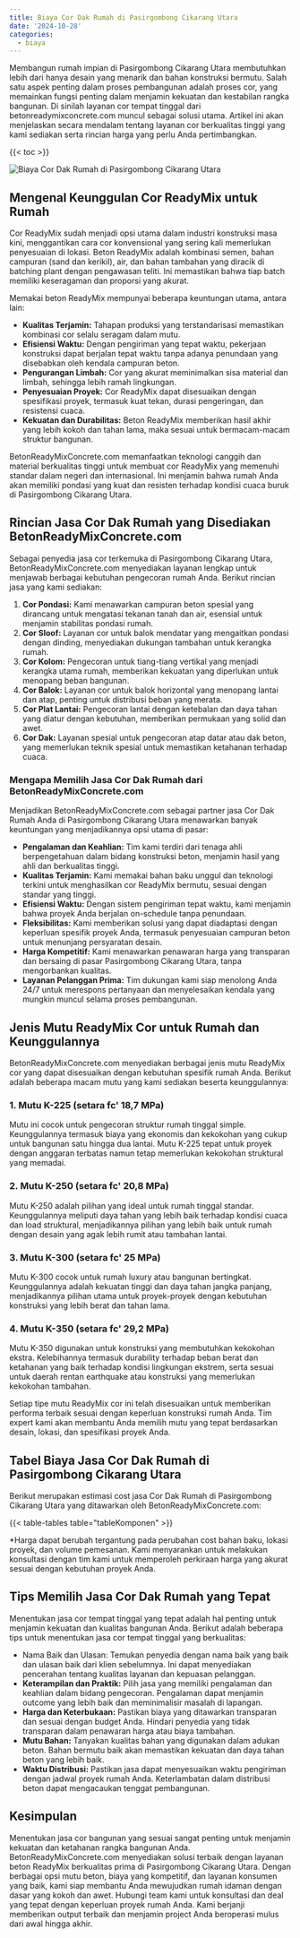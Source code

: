 ```yaml
---
title: Biaya Cor Dak Rumah di Pasirgombong Cikarang Utara
date: '2024-10-28'
categories:
  - biaya
---
```


Membangun rumah impian di Pasirgombong Cikarang Utara membutuhkan lebih dari hanya desain yang menarik dan bahan konstruksi bermutu. Salah satu aspek penting dalam proses pembangunan adalah proses cor, yang memainkan fungsi penting dalam menjamin kekuatan dan kestabilan rangka bangunan. Di sinilah layanan cor tempat tinggal dari betonreadymixconcrete.com muncul sebagai solusi utama. Artikel ini akan menjelaskan secara mendalam tentang layanan cor berkualitas tinggi yang kami sediakan serta rincian harga yang perlu Anda pertimbangkan.

{{< toc >}}

![Biaya Cor Dak Rumah di Pasirgombong Cikarang Utara](https://betoncor8.github.io/cor/harga-beton-readymix-concrete%20(35).png)

## Mengenal Keunggulan Cor ReadyMix untuk Rumah

Cor ReadyMix sudah menjadi opsi utama dalam industri konstruksi masa kini, menggantikan cara cor konvensional yang sering kali memerlukan penyesuaian di lokasi. Beton ReadyMix adalah kombinasi semen, bahan campuran (sand dan kerikil), air, dan bahan tambahan yang diracik di batching plant dengan pengawasan teliti. Ini memastikan bahwa tiap batch memiliki keseragaman dan proporsi yang akurat.

Memakai beton ReadyMix mempunyai beberapa keuntungan utama, antara lain:

- **Kualitas Terjamin:** Tahapan produksi yang terstandarisasi memastikan kombinasi cor selalu seragam dalam mutu.
- **Efisiensi Waktu:** Dengan pengiriman yang tepat waktu, pekerjaan konstruksi dapat berjalan tepat waktu tanpa adanya penundaan yang disebabkan oleh kendala campuran beton.
- **Pengurangan Limbah:** Cor yang akurat meminimalkan sisa material dan limbah, sehingga lebih ramah lingkungan.
- **Penyesuaian Proyek:** Cor ReadyMix dapat disesuaikan dengan spesifikasi proyek, termasuk kuat tekan, durasi pengeringan, dan resistensi cuaca.
- **Kekuatan dan Durabilitas:** Beton ReadyMix memberikan hasil akhir yang lebih kokoh dan tahan lama, maka sesuai untuk bermacam-macam struktur bangunan.

BetonReadyMixConcrete.com memanfaatkan teknologi canggih dan material berkualitas tinggi untuk membuat cor ReadyMix yang memenuhi standar dalam negeri dan internasional. Ini menjamin bahwa rumah Anda akan memiliki pondasi yang kuat dan resisten terhadap kondisi cuaca buruk di Pasirgombong Cikarang Utara.

## Rincian Jasa Cor Dak Rumah yang Disediakan BetonReadyMixConcrete.com

Sebagai penyedia jasa cor terkemuka di Pasirgombong Cikarang Utara, BetonReadyMixConcrete.com menyediakan layanan lengkap untuk menjawab berbagai kebutuhan pengecoran rumah Anda. Berikut rincian jasa yang kami sediakan:

1. **Cor Pondasi:** Kami menawarkan campuran beton spesial yang dirancang untuk mengatasi tekanan tanah dan air, esensial untuk menjamin stabilitas pondasi rumah.
2. **Cor Sloof:** Layanan cor untuk balok mendatar yang mengaitkan pondasi dengan dinding, menyediakan dukungan tambahan untuk kerangka rumah.
3. **Cor Kolom:** Pengecoran untuk tiang-tiang vertikal yang menjadi kerangka utama rumah, memberikan kekuatan yang diperlukan untuk menopang beban bangunan.
4. **Cor Balok:** Layanan cor untuk balok horizontal yang menopang lantai dan atap, penting untuk distribusi beban yang merata.
5. **Cor Plat Lantai:** Pengecoran lantai dengan ketebalan dan daya tahan yang diatur dengan kebutuhan, memberikan permukaan yang solid dan awet.
6. **Cor Dak:** Layanan spesial untuk pengecoran atap datar atau dak beton, yang memerlukan teknik spesial untuk memastikan ketahanan terhadap cuaca.

### Mengapa Memilih Jasa Cor Dak Rumah dari BetonReadyMixConcrete.com

Menjadikan BetonReadyMixConcrete.com sebagai partner jasa Cor Dak Rumah Anda di Pasirgombong Cikarang Utara menawarkan banyak keuntungan yang menjadikannya opsi utama di pasar:

- **Pengalaman dan Keahlian:** Tim kami terdiri dari tenaga ahli berpengetahuan dalam bidang konstruksi beton, menjamin hasil yang ahli dan berkualitas tinggi.
- **Kualitas Terjamin:** Kami memakai bahan baku unggul dan teknologi terkini untuk menghasilkan cor ReadyMix bermutu, sesuai dengan standar yang tinggi.
- **Efisiensi Waktu:** Dengan sistem pengiriman tepat waktu, kami menjamin bahwa proyek Anda berjalan on-schedule tanpa penundaan.
- **Fleksibilitas:** Kami memberikan solusi yang dapat diadaptasi dengan keperluan spesifik proyek Anda, termasuk penyesuaian campuran beton untuk menunjang persyaratan desain.
- **Harga Kompetitif:** Kami menawarkan penawaran harga yang transparan dan bersaing di pasar Pasirgombong Cikarang Utara, tanpa mengorbankan kualitas.
- **Layanan Pelanggan Prima:** Tim dukungan kami siap menolong Anda 24/7 untuk merespons pertanyaan dan menyelesaikan kendala yang mungkin muncul selama proses pembangunan.

## Jenis Mutu ReadyMix Cor untuk Rumah dan Keunggulannya

BetonReadyMixConcrete.com menyediakan berbagai jenis mutu ReadyMix cor yang dapat disesuaikan dengan kebutuhan spesifik rumah Anda. Berikut adalah beberapa macam mutu yang kami sediakan beserta keunggulannya:

### 1\. Mutu K-225 (setara fc' 18,7 MPa)

Mutu ini cocok untuk pengecoran struktur rumah tinggal simple. Keunggulannya termasuk biaya yang ekonomis dan kekokohan yang cukup untuk bangunan satu hingga dua lantai. Mutu K-225 tepat untuk proyek dengan anggaran terbatas namun tetap memerlukan kekokohan struktural yang memadai.

### 2\. Mutu K-250 (setara fc' 20,8 MPa)

Mutu K-250 adalah pilihan yang ideal untuk rumah tinggal standar. Keunggulannya meliputi daya tahan yang lebih baik terhadap kondisi cuaca dan load struktural, menjadikannya pilihan yang lebih baik untuk rumah dengan desain yang agak lebih rumit atau tambahan lantai.

### 3\. Mutu K-300 (setara fc' 25 MPa)

Mutu K-300 cocok untuk rumah luxury atau bangunan bertingkat. Keunggulannya adalah kekuatan tinggi dan daya tahan jangka panjang, menjadikannya pilihan utama untuk proyek-proyek dengan kebutuhan konstruksi yang lebih berat dan tahan lama.

### 4\. Mutu K-350 (setara fc' 29,2 MPa)

Mutu K-350 digunakan untuk konstruksi yang membutuhkan kekokohan ekstra. Kelebihannya termasuk durability terhadap beban berat dan ketahanan yang baik terhadap kondisi lingkungan ekstrem, serta sesuai untuk daerah rentan earthquake atau konstruksi yang memerlukan kekokohan tambahan.

Setiap tipe mutu ReadyMix cor ini telah disesuaikan untuk memberikan performa terbaik sesuai dengan keperluan konstruksi rumah Anda. Tim expert kami akan membantu Anda memilih mutu yang tepat berdasarkan desain, lokasi, dan spesifikasi proyek Anda.

## Tabel Biaya Jasa Cor Dak Rumah di Pasirgombong Cikarang Utara

Berikut merupakan estimasi cost jasa Cor Dak Rumah di Pasirgombong Cikarang Utara yang ditawarkan oleh BetonReadyMixConcrete.com:

{{< table-tables table="tableKomponen" >}}

\*Harga dapat berubah tergantung pada perubahan cost bahan baku, lokasi proyek, dan volume pemesanan. Kami menyarankan untuk melakukan konsultasi dengan tim kami untuk memperoleh perkiraan harga yang akurat sesuai dengan kebutuhan proyek Anda.

## Tips Memilih Jasa Cor Dak Rumah yang Tepat

Menentukan jasa cor tempat tinggal yang tepat adalah hal penting untuk menjamin kekuatan dan kualitas bangunan Anda. Berikut adalah beberapa tips untuk menentukan jasa cor tempat tinggal yang berkualitas:

- Nama Baik dan Ulasan: Temukan penyedia dengan nama baik yang baik dan ulasan baik dari klien sebelumnya. Ini dapat menyediakan pencerahan tentang kualitas layanan dan kepuasan pelanggan.
- **Keterampilan dan Praktik:** Pilih jasa yang memiliki pengalaman dan keahlian dalam bidang pengecoran. Pengalaman dapat menjamin outcome yang lebih baik dan meminimalisir masalah di lapangan.
- **Harga dan Keterbukaan:** Pastikan biaya yang ditawarkan transparan dan sesuai dengan budget Anda. Hindari penyedia yang tidak transparan dalam penawaran harga atau biaya tambahan.
- **Mutu Bahan:** Tanyakan kualitas bahan yang digunakan dalam adukan beton. Bahan bermutu baik akan memastikan kekuatan dan daya tahan beton yang lebih baik.
- **Waktu Distribusi:** Pastikan jasa dapat menyesuaikan waktu pengiriman dengan jadwal proyek rumah Anda. Keterlambatan dalam distribusi beton dapat mengacaukan tenggat pembangunan.

## Kesimpulan

Menentukan jasa cor bangunan yang sesuai sangat penting untuk menjamin kekuatan dan ketahanan rangka bangunan Anda. BetonReadyMixConcrete.com menyediakan solusi terbaik dengan layanan beton ReadyMix berkualitas prima di Pasirgombong Cikarang Utara. Dengan berbagai opsi mutu beton, biaya yang kompetitif, dan layanan konsumen yang baik, kami siap membantu Anda mewujudkan rumah idaman dengan dasar yang kokoh dan awet. Hubungi team kami untuk konsultasi dan deal yang tepat dengan keperluan proyek rumah Anda. Kami berjanji memberikan output terbaik dan menjamin project Anda beroperasi mulus dari awal hingga akhir.
